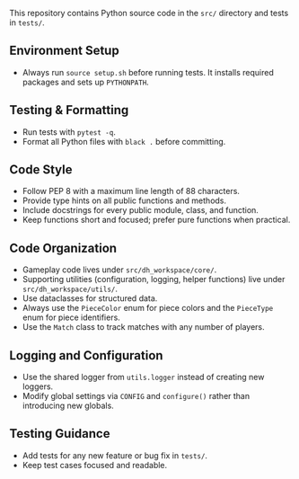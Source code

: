 This repository contains Python source code in the `src/` directory and tests in
`tests/`.

Environment Setup
-----------------
- Always run `source setup.sh` before running tests. It installs required
  packages and sets up `PYTHONPATH`.

Testing & Formatting
--------------------
- Run tests with `pytest -q`.
- Format all Python files with `black .` before committing.

Code Style
----------
- Follow PEP 8 with a maximum line length of 88 characters.
- Provide type hints on all public functions and methods.
- Include docstrings for every public module, class, and function.
- Keep functions short and focused; prefer pure functions when practical.

Code Organization
-----------------
- Gameplay code lives under `src/dh_workspace/core/`.
- Supporting utilities (configuration, logging, helper functions) live under
  `src/dh_workspace/utils/`.
- Use dataclasses for structured data.
- Always use the `PieceColor` enum for piece colors and the `PieceType` enum for
  piece identifiers.
- Use the `Match` class to track matches with any number of players.

Logging and Configuration
-------------------------
- Use the shared logger from `utils.logger` instead of creating new loggers.
- Modify global settings via `CONFIG` and `configure()` rather than introducing
  new globals.

Testing Guidance
----------------
- Add tests for any new feature or bug fix in `tests/`.
- Keep test cases focused and readable.

